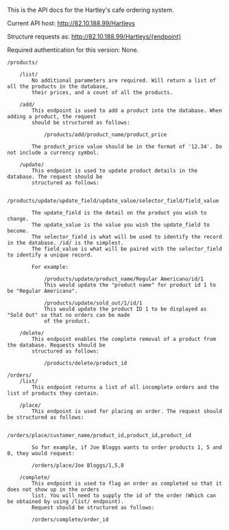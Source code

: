 This is the API docs for the Hartley's cafe ordering system.

Current API host:
    http://82.10.188.99/Hartleys

Structure requests as:
    http://82.10.188.99/Hartleys/{endpoint}

Required authentication for this version:
    None.

    /products/
    
        /list/
            No additional parameters are required. Will return a list of all the products in the database,
            their prices, and a count of all the products.
    
        /add/
            This endpoint is used to add a product into the database. When adding a product, the request
            should be structured as follows:

                /products/add/product_name/product_price

            The product_price value should be in the format of '12.34'. Do not include a currency symbol.

        /update/
            This endpoint is used to update product details in the database. The request should be
            structured as follows:

                /products/update/update_field/update_value/selector_field/field_value

            The update_field is the detail on the product you wish to change.
            The update_value is the value you wish the update_field to become.
            The selector_field is what will be used to identify the record in the database. /id/ is the simplest.
            The field_value is what will be paired with the selector_field to identify a unique record.

            For example:

                /products/update/product_name/Regular Americano/id/1
                This would update the "product name" for product id 1 to be "Regular Americano".

                /products/update/sold_out/1/id/1
                This would update the product ID 1 to be displayed as "Sold Out" so that no orders can be made
                of the product.

        /delete/
            This endpoint enables the complete removal of a product from the database. Requests should be
            structured as follows:

                /products/delete/product_id
    
    /orders/
        /list/
            This endpoint returns a list of all incomplete orders and the list of products they contain.

        /place/
            This endpoint is used for placing an order. The request should be structured as follows:

                /orders/place/customer_name/product_id,product_id,product_id

            So for example, if Joe Bloggs wants to order products 1, 5 and 8, they would request:

            /orders/place/Joe Bloggs/1,5,8

        /complete/
            This endpoint is used to flag an order as completed so that it does not show up in the orders
            list. You will need to supply the id of the order (Which can be obtained by using /list/ endpoint).
            Request should be structured as follows:

            /orders/complete/order_id
